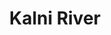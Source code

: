 ---
title: "Kalni River"
title_bn: "কালনী নদী"
description: "Kalni river starts from the conjunction of Old Brahmaputra and Kushiyara rivers and ends at the Upper Meghna river. It covers Ajmeriganj uapzila,Habiganj; Itna-Mithamain-Asthagram,Kishoreganj district. The total length of the river is 82 km."
---